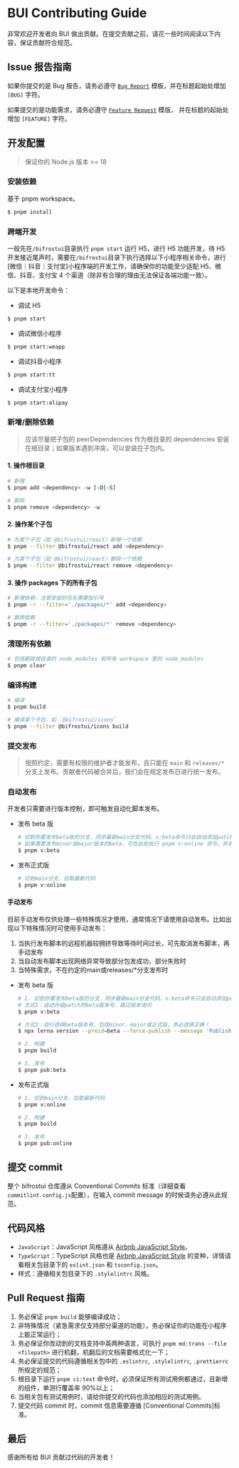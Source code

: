 # BUI Contributing Guide

非常欢迎开发者向 BUI 做出贡献。在提交贡献之前，请花一些时间阅读以下内容，保证贡献符合规范。

## Issue 报告指南

如果你提交的是 Bug 报告，请务必遵守 [`Bug Report`](https://github.com/alibaba/bifrostui/issues/new?assignees=&labels=bug&projects=&template=issue_report.md&title=%5BBUG%5D+) 模板，并在标题起始处增加 `[BUG]` 字符。

如果提交的是功能需求，请务必遵守 [`Feature Request`](https://github.com/alibaba/bifrostui/issues/new?assignees=&labels=enhancement&projects=&template=feature_request.md&title=%5BFEATURE%5D+) 模版， 并在标题的起始处增加 `[FEATURE]` 字符。

## 开发配置

> 保证你的 Node.js 版本 >= 18

### 安装依赖

基于 pnpm workspace。

```bash
$ pnpm install
```

### 跨端开发

一般先在`/bifrostui`目录执行 `pnpm start` 运行 H5，进行 H5 功能开发，待 H5 开发接近尾声时，需要在`/bifrostui`目录下执行选择以下小程序相关命令，进行[微信｜抖音｜支付宝]小程序端的开发工作，请确保你的功能至少适配 H5、微信、抖音、支付宝 4 个渠道（除非有合理的理由无法保证各端功能一致）。

以下是本地开发命令：

- 调试 H5

```bash
$ pnpm start
```

- 调试微信小程序

```bash
$ pnpm start:weapp
```

- 调试抖音小程序

```bash
$ pnpm start:tt
```

- 调试支付宝小程序

```bash
$ pnpm start:alipay
```

### 新增/删除依赖

> 应该尽量把子包的 peerDependencies 作为根目录的 dependencies 安装在根目录；如果版本遇到冲突，可以安装在子包内。

#### 1. 操作根目录

```bash
# 新增
$ pnpm add <dependency> -w [-D|-S]

# 删除
$ pnpm remove <dependency> -w
```

#### 2. 操作某个子包

```bash
# 为某个子包（如 @bifrostui/react）新增一个依赖
$ pnpm --filter @bifrostui/react add <dependency>

# 为某个子包（如 @bifrostui/react）删除一个依赖
$ pnpm --filter @bifrostui/react remove <dependency>
```

#### 3. 操作 packages 下的所有子包

```bash
# 新增依赖，注意安装的包名需要加引号
$ pnpm -r --filter='./packages/*' add <dependency>

# 删除依赖
$ pnpm -r --filter='./packages/*' remove <dependency>
```

### 清理所有依赖

```bash
# 包括删除根目录的 node_modules 和所有 workspace 里的 node_modules
$ pnpm clear
```

### 编译构建

```bash
# 编译
$ pnpm build

# 编译某个子包，如 `@bifrostui/icons`
$ pnpm --filter @bifrostui/icons build
```

### 提交发布

> 按照约定，需要有权限的维护者才能发布，且只能在 `main` 和 `releases/*` 分支上发布。贡献者代码被合并后，我们会在规定发布日进行统一发布。

### 自动发布

开发者只需要进行版本控制，即可触发自动化脚本发布。

- 发布 beta 版

  ```bash
  # 切到你要发布beta版的分支，同步最新main分支代码，v:beta命令只会自动添加patch版本的beta，
  # 如果需要发布minor或major版本的beta，可在此处执行 pnpm v:online 命令，并务必选择正确的beta版本号
  $ pnpm v:beta
  ```

- 发布正式版

  ```bash
  # 切到main分支，拉取最新代码
  $ pnpm v:online
  ```

#### 手动发布

目前手动发布仅供处理一些特殊情况才使用，通常情况下请使用自动发布。比如出现以下特殊情况时可使用手动发布：

1. 当执行发布脚本的远程机器较拥挤导致等待时间过长，可先取消发布脚本，再手动发布
2. 当自动发布脚本出现网络异常导致部分包发成功，部分失败时
3. 当特殊需求，不在约定的main或releases/\*分支发布时

- 发布 beta 版

  ```bash
  # 1. 切到你要发布beta版的分支，同步最新main分支代码，v:beta命令只会自动添加patch版本的beta，
  # 方式1：自动升级patch的beta版本号，跳过版本询问
  $ pnpm v:beta

  # 方式2：自行选择beta版本号，包括minor、major或正式版，务必选择正确！
  $ npx lerna version --preid=beta --force-publish --message 'Publish'

  # 2. 构建
  $ pnpm build

  # 3. 发布
  $ pnpm pub:beta
  ```

- 发布正式版

  ```bash
  # 1. 切到main分支，拉取最新代码
  $ pnpm v:online

  # 2. 构建
  $ pnpm build

  # 3. 发布
  $ pnpm pub:online
  ```

## 提交 commit

整个 bifrostui 仓库遵从 Conventional Commits 标准（详细查看`commitlint.config.js`配置），在输入 commit message 的时候请务必遵从此规范。

## 代码风格

- `JavaScript`：JavaScript 风格遵从 [Airbnb JavaScript Style](https://github.com/airbnb/javascript)。
- `TypeScript`：TypeScript 风格也是 [Airbnb JavaScript Style](https://github.com/airbnb/javascript) 的变种，详情请看相关包目录下的 `eslint.json` 和 `tsconfig.json`。
- 样式：遵循相关包目录下的 `.stylelintrc` 风格。

## Pull Request 指南

1. 务必保证 `pnpm build` 能够编译成功；
2. 非特殊情况（紧急需求仅支持部分渠道的功能），务必保证你的功能在小程序上能正常运行；
3. 务必保证你改动到的文档支持中英两种语言，可执行 `pnpm md:trans --file <filepath>` 进行机翻，机翻后的文档需要格式化一下；
4. 务必保证提交的代码遵循相关包中的 `.eslintrc`, `.stylelintrc`, `.prettierrc` 所规定的规范；
5. 根目录下运行 `pnpm ci:test` 命令时，必须保证所有测试用例都通过，且新增的组件，单测行覆盖率 90%以上；
6. 当相关包有测试用例时，请给你提交的代码也添加相应的测试用例。
7. 提交代码 commit 时，commit 信息需要遵循 [Conventional Commits]标准。

## 最后

感谢所有给 BUI 贡献过代码的开发者！
